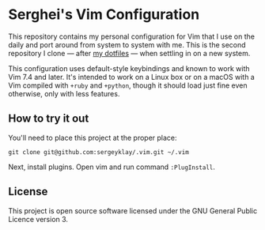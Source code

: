 # Serghei's Vim Configuration

This repository contains my personal configuration for Vim that I use on
the daily and port around from system to system with me.  This is the second
repository I clone — after [my dotfiles](https://github.com/sergeyklay/dotfiles)
— when settling in on a new system.

This configuration uses default-style keybindings and known to work with Vim
7.4 and later.  It's intended to work on a Linux box or on a macOS with a
Vim compiled with `+ruby` and `+python`, though it should load just fine even
otherwise, only with less features.

## How to try it out

You'll need to place this project at the proper place:

```shell
git clone git@github.com:sergeyklay/.vim.git ~/.vim
```

Next, install plugins. Open vim and run command `:PlugInstall`.

## License

This project is open source software licensed under the GNU General Public
Licence version 3.
